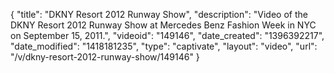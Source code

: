 {
    "title": "DKNY Resort 2012 Runway Show",
    "description": "Video of the DKNY Resort 2012 Runway Show at Mercedes Benz Fashion Week in NYC on September 15, 2011.",
    "videoid": "149146",
    "date_created": "1396392217",
    "date_modified": "1418181235",
    "type": "captivate",
    "layout": "video",
    "url": "\/v\/dkny-resort-2012-runway-show\/149146"
}